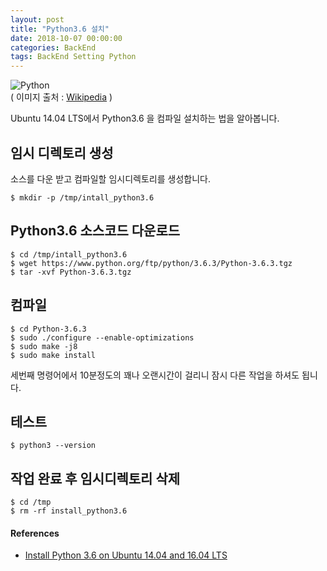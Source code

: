 ```yaml
---
layout: post
title: "Python3.6 설치"
date: 2018-10-07 00:00:00
categories: BackEnd
tags: BackEnd Setting Python
---
```


![Python](https://upload.wikimedia.org/wikipedia/commons/thumb/f/f8/Python_logo_and_wordmark.svg/260px-Python_logo_and_wordmark.svg.png)  
( 이미지 출처 : [Wikipedia](https://en.wikipedia.org/wiki/Python_(programming_language)) )  

Ubuntu 14.04 LTS에서 Python3.6 을 컴파일 설치하는 법을 알아봅니다.  

<!--more-->

## 임시 디렉토리 생성

소스를 다운 받고 컴파일할 임시디렉토리를 생성합니다.  

~~~terminal
$ mkdir -p /tmp/intall_python3.6
~~~

## Python3.6 소스코드 다운로드

~~~terminal
$ cd /tmp/intall_python3.6
$ wget https://www.python.org/ftp/python/3.6.3/Python-3.6.3.tgz
$ tar -xvf Python-3.6.3.tgz
~~~

## 컴파일

~~~terminal
$ cd Python-3.6.3
$ sudo ./configure --enable-optimizations
$ sudo make -j8
$ sudo make install
~~~

세번째 명령어에서 10분정도의 꽤나 오랜시간이 걸리니 잠시 다른 작업을 하셔도 됩니다.  

## 테스트

~~~terminal
$ python3 --version
~~~

## 작업 완료 후 임시디렉토리 삭제 

~~~terminal
$ cd /tmp
$ rm -rf install_python3.6
~~~

#### References

  * [Install Python 3.6 on Ubuntu 14.04 and 16.04 LTS](http://devopspy.com/python/install-python-3-6-ubuntu-lts/)



